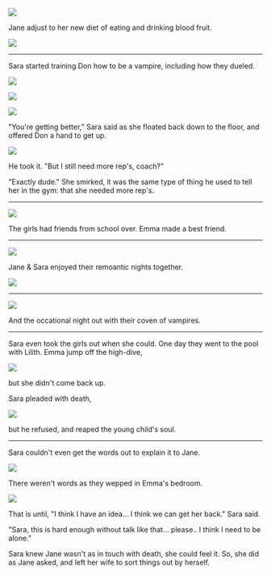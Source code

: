 ![](12-21-17_9-47-04%C2%A0AM.png)

Jane adjust to her new diet of eating and drinking blood fruit.

![](12-21-17_9-46-56%C2%A0AM.png)

----

Sara started training Don how to be a vampire, including how they dueled.

![](12-21-17_5-25-53%C2%A0PM.png)

![](12-21-17_5-26-51%C2%A0PM.png)

![](12-21-17_5-27-08%C2%A0PM.png)

"You're getting better," Sara said as she floated back down to the floor, and offered Don a hand to get up.

![](12-21-17_5-27-20%C2%A0PM.png)

He took it. "But I still need more rep's, coach?"

"Exactly dude." She smirked, it was the same type of thing he used to tell her in the gym: that she needed more rep's.

----

![](12-21-17_10-17-38%C2%A0AM.png)

The girls had friends from school over. Emma made a best friend.

----

![](12-20-17_11-03-42%C2%A0PM.png)

Jane & Sara enjoyed their remoantic nights together.

![](12-20-17_11-37-23%C2%A0PM.png)

----

![](12-20-17_11-49-27%C2%A0PM.png)

And the occational night out with their coven of vampires.

----

Sara even took the girls out when she could. One day they went to the pool with Lilith. Emma jump off the high-dive,

![](12-21-17_2-19-34%C2%A0PM.png)

but she didn't come back up.

Sara pleaded with death,

![](12-21-17_2-18-35%C2%A0PM.png)

but he refused, and reaped the young child's soul.

----

Sara couldn't even get the words out to explain it to Jane.

![](12-21-17_2-27-33%C2%A0PM.png)

There weren't words as they wepped in Emma's bedroom.

![](12-21-17_2-27-27%C2%A0PM.png)

That is until, "I think I have an idea... I think we can get her back." Sara said.

"Sara, this is hard enough without talk like that... please.. I think I need to be alone."

Sara knew Jane wasn't as in touch with death, she could feel it. So, she did as Jane asked, and left her wife to sort things out by herself. 
